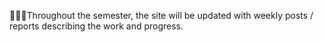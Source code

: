  👨🏽‍💻Throughout the semester, the site will be updated with weekly posts / reports describing the work and progress. 
